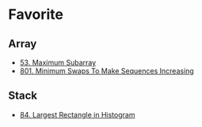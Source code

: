 # Favorite

## Array

* [53. Maximum Subarray](../../array/notes/#maximum-subarray)
* [801. Minimum Swaps To Make Sequences Increasing](../../array/notes/#801-minimum-swaps-to-make-sequences-increasing)

## Stack

* [84. Largest Rectangle in Histogram](../../stack/notes/#84-largest-rectangle-in-histogram)